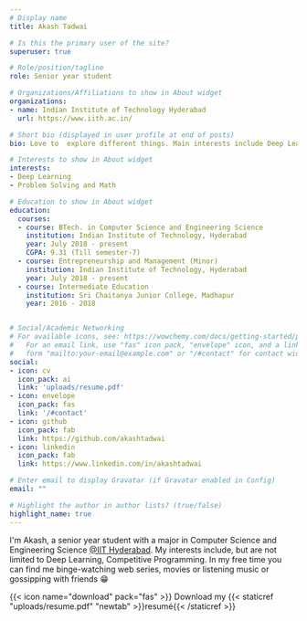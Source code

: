 ```yaml
---
# Display name
title: Akash Tadwai

# Is this the primary user of the site?
superuser: true

# Role/position/tagline
role: Senior year student

# Organizations/Affiliations to show in About widget
organizations:
- name: Indian Institute of Technology Hyderabad
  url: https://www.iith.ac.in/

# Short bio (displayed in user profile at end of posts)
bio: Love to  explore different things. Main interests include Deep Learning and Competitive Programming. 

# Interests to show in About widget
interests:
- Deep Learning
- Problem Solving and Math

# Education to show in About widget
education:
  courses:
  - course: BTech. in Computer Science and Engineering Science
    institution: Indian Institute of Technology, Hyderabad
    year: July 2018 - present
    CGPA: 9.31 (Till semester-7)
  - course: Entrepreneurship and Management (Minor)
    institution: Indian Institute of Technology, Hyderabad
    year: July 2018 - present
  - course: Intermediate Education
    institution: Sri Chaitanya Junior College, Madhapur
    year: 2016 - 2018 


# Social/Academic Networking
# For available icons, see: https://wowchemy.com/docs/getting-started/page-builder/#icons
#   For an email link, use "fas" icon pack, "envelope" icon, and a link in the
#   form "mailto:your-email@example.com" or "/#contact" for contact widget.
social:
- icon: cv
  icon_pack: ai
  link: 'uploads/resume.pdf'
- icon: envelope
  icon_pack: fas
  link: '/#contact'
- icon: github
  icon_pack: fab
  link: https://github.com/akashtadwai
- icon: linkedin
  icon_pack: fab
  link: https://www.linkedin.com/in/akashtadwai

# Enter email to display Gravatar (if Gravatar enabled in Config)
email: ""

# Highlight the author in author lists? (true/false)
highlight_name: true
---
```


I'm Akash, a senior year student with a major in Computer Science and Engineering Science [@IIT Hyderabad](https://www.iith.ac.in/). My interests include, but are not limited to Deep Learning, Competitive Programming. 
In my free time you can find me binge-watching web series, movies or listening music or gossipping with friends 😁


{{< icon name="download" pack="fas" >}} Download my {{< staticref "uploads/resume.pdf" "newtab" >}}resumé{{< /staticref >}}
